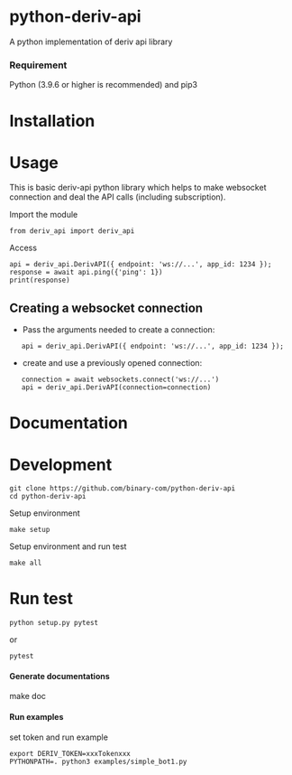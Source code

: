 # python-deriv-api
A python implementation of deriv api library

### Requirement
Python (3.9.6 or higher is recommended) and pip3

# Installation



# Usage
This is basic deriv-api python library which helps to make websocket connection and
deal the API calls (including subscription).

Import the module

```
from deriv_api import deriv_api
```

Access 

```
api = deriv_api.DerivAPI({ endpoint: 'ws://...', app_id: 1234 });
response = await api.ping({'ping': 1})
print(response) 
```

## Creating a websocket connection
- Pass the arguments needed to create a connection:
```
   api = deriv_api.DerivAPI({ endpoint: 'ws://...', app_id: 1234 });
```

- create and use a previously opened connection:
```
   connection = await websockets.connect('ws://...')
   api = deriv_api.DerivAPI(connection=connection)
```

# Documentation

# Development
```
git clone https://github.com/binary-com/python-deriv-api
cd python-deriv-api
```
Setup environment
```
make setup
```

Setup environment and run test
```
make all
```

# Run test

```
python setup.py pytest
```

or

```
pytest
```

#### Generate documentations

make doc

#### Run examples

set token and run example

```
export DERIV_TOKEN=xxxTokenxxx
PYTHONPATH=. python3 examples/simple_bot1.py
```
